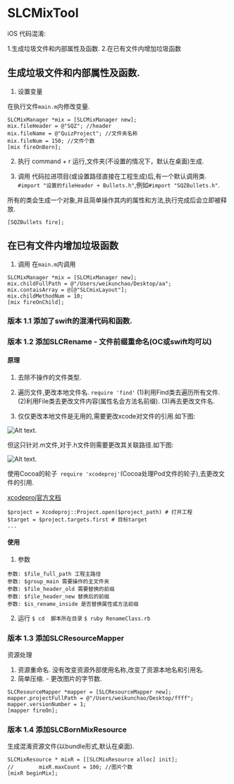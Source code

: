 # SLCMixTool

iOS 代码混淆:

1.生成垃圾文件和内部属性及函数.
2.在已有文件内增加垃圾函数

## 生成垃圾文件和内部属性及函数.
1.  设置变量

在执行文件`main.m`内修改变量.
```
SLCMixManager *mix = [SLCMixManager new];
mix.fileHeader = @"SQZ"; //header
mix.fileName = @"QuizProject"; //文件夹名称
mix.fileNum = 150; //文件个数
[mix fireOnBorn];
```

2. 执行
 command + r 运行,文件夹(不设置的情况下，默认在桌面)生成.

3. 调用
代码拉进项目(或设置路径直接在工程生成)后,有一个默认调用类.
`#import "设置的fileHeader + Bullets.h"`,例如`#import "SQZBullets.h"`.

所有的类会生成一个对象,并且简单操作其内的属性和方法,执行完成后会立即被释放.
```
[SQZBullets fire];
```

##  在已有文件内增加垃圾函数
1. 调用 
在`main.m`内调用
```
SLCMixManager *mix = [SLCMixManager new];
mix.childFullPath = @"/Users/weikunchao/Desktop/aa";
mix.contaisArray = @[@"SLCmixLayout"];
mix.childMethodNum = 10;
[mix fireOnChild];
```

### 版本 1.1 添加了swift的混淆代码和函数.

### 版本 1.2 添加SLCRename - 文件前缀重命名(OC或swift均可以)

#### 原理

1. 去除不操作的文件类型.

2. 遍历文件,更改本地文件名.
`require 'find'`
(1)利用Find类去遍历所有文件.
(2)利用File类去更改文件内容(属性名会方法名前缀).
(3)再去更改文件名.

3. 仅仅更改本地文件是无用的,需要更改xcode对文件的引用.如下图:

![Alt text](https://github.com/WeiKunChao/SLCRenameTool/raw/master/screenShort/1.png).

但这只针对.m文件,对于.h文件则需要更改其关联路径.如下图:

![Alt text](https://github.com/WeiKunChao/SLCRenameTool/raw/master/screenShort/2.png).

使用Cocoa的轮子` require 'xcodeproj'`(Cocoa处理Pod文件的轮子),去更改文件的引用.

[xcodeproj官方文档](https://www.rubydoc.info/gems/xcodeproj)

```
$project = Xcodeproj::Project.open($project_path) # 打开工程
$target = $project.targets.first # 目标target
...
```

#### 使用
1. 参数
```
参数: $file_full_path 工程主路径
参数: $group_main 需要操作的主文件夹
参数: $file_header_old 需要替换的前缀
参数: $file_header_new 替换后的前缀
参数: $is_rename_inside 是否替换属性或方法前缀
```
2. 运行
`$ cd  脚本所在目录`
`$ ruby RenameClass.rb` 

### 版本 1.3 添加SLCResourceMapper
资源处理
1. 资源重命名.
没有改变资源外部使用名称,改变了资源本地名和引用名.
2. 简单压缩.  - 更改图片的字节数.
```
SLCResourceMapper *mapper = [SLCResourceMapper new];
mapper.projectFullPath = @"/Users/weikunchao/Desktop/ffff";
mapper.versionNumber = 1;
[mapper fireOn];
```

### 版本 1.4 添加SLCBornMixResource
生成混淆资源文件(以bundle形式,默认在桌面).
```
SLCMixResource * mixR = [[SLCMixResource alloc] init];
//        mixR.maxCount = 100; //图片个数
[mixR beginMix];

```

